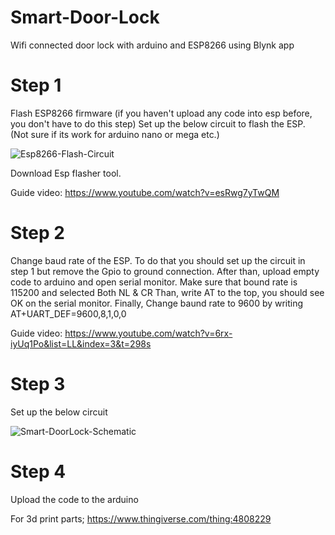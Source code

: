 # Smart-Door-Lock
Wifi connected door lock with arduino and ESP8266 using Blynk app

# Step 1
Flash ESP8266 firmware (if you haven't upload any code into esp before, you don't have to do this step)
Set up the below circuit to flash the ESP. (Not sure if its work for arduino nano or mega etc.)

![Esp8266-Flash-Circuit](https://user-images.githubusercontent.com/47865653/112714415-576aae00-8eeb-11eb-8f9d-ad899ade438a.png)

Download Esp flasher tool.

Guide video: https://www.youtube.com/watch?v=esRwg7yTwQM

# Step 2
Change baud rate of the ESP.
To do that you should set up the circuit in step 1 but remove the Gpio to ground connection.
After than, upload empty code to arduino and open serial monitor. Make sure that bound rate is 115200 and selected Both NL & CR
Than, write AT to the top, you should see OK on the serial monitor.
Finally, Change baund rate to 9600 by writing AT+UART_DEF=9600,8,1,0,0

Guide video: https://www.youtube.com/watch?v=6rx-iyUq1Po&list=LL&index=3&t=298s

# Step 3
Set up the below circuit 

![Smart-DoorLock-Schematic](https://user-images.githubusercontent.com/47865653/112714149-158d3800-8eea-11eb-9509-98b1636e51c0.png)

# Step 4
Upload the code to the arduino

For 3d print parts;
https://www.thingiverse.com/thing:4808229
